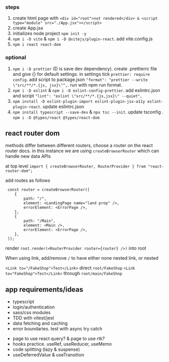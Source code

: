 ### steps

1. create html page with `<div id="root">not rendered</div> & <script type="module" src="./App.jsx"></script>`
2. create App.jsx
3. initializes node project `npm init -y`
4. `npm i -D vite` & `npm i -D @vitejs/plugin-react`. add vite.config.js
5. `npm i react react-dom`

### optional

1. `npm i -D prettier` (D is save dev dependency). create .prettierrc file and give {} for default settings. in settings tick `prettier: require config`. add script to package.json `"format": "prettier --write \"src/**/*.{js, jsx}\"",`. run with npm run format.
2. `npm i -D eslint` & `npm i -D eslint-config-prettier`. add eslintrc.json and script `"lint": "eslint \"src/**/*.{js,jsx}\" --quiet",`
3. `npm install -D eslint-plugin-import eslint-plugin-jsx-a11y eslint-plugin-react`. update eslintrc.json
4. `npm install typescript --save-dev` & `npx tsc --init`. update tsconfig . `npm i -D @types/react @types/react-dom`

## react router dom

methods differ between different routers, choose a router on the react router docs. in this instance we are using `createBrowserRouter` which can handle new data APIs

at top level `import { createBrowserRouter, RouterProvider } from "react-router-dom";`

add routes as follows

```[javascript]
 const router = createBrowserRouter([
    {
        path: "/",
        element: <LandingPage name="land prop" />,
        errorElement: <ErrorPage />,
    },
    {
        path: "/Main",
        element: <Main />,
        errorElement: <ErrorPage />,
    },
 ]);
```

render `root.render(<RouterProvider router={router} />)` into root

When using link, add/remove `/` to have either none nested link, or nested

`<Link to="/FakeShop">Test</Link>` direct `root/FakeShop`
`<Link to="FakeShop">Test</Link>` through `root/main/FakeShop`

## app requirements/ideas

- typescript
- login/authentication
- sass/css modules
- TDD with vitest/jest
- data fetching and caching
- error boundaries. test with async try catch
<!-- put in error handing for missing links -->
- page to use react query? & page to use rtk?
- hooks practice. useRef, useReducer, useMemo
- code splitting (lazy & suspense)
- useDeferredValue & useTransition
